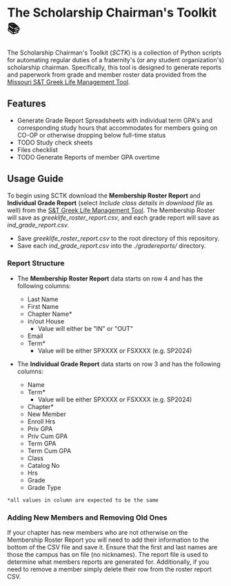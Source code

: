 # The Scholarship Chairman's Toolkit 📚 

The Scholarship Chairman's Toolkit (_SCTK_) is a collection of Python scripts for automating regular duties of a fraternity's (or any student organization's) scholarship chairman. Specifically, this tool is designed to generate reports and paperwork from grade and member roster data provided from the [Missouri S&T Greek Life Management Tool](https://involvement.mst.edu/fraternityandsororitylife/greek-resources/memberresources/).

## Features

- Generate Grade Report Spreadsheets with individual term GPA's and corresponding study hours that accommodates for members going on CO-OP or otherwise dropping below full-time status
- TODO Study check sheets
- Files checklist
- TODO Generate Reports of member GPA overtime

## Usage Guide

To begin using SCTK download the __Membership Roster Report__ and __Individual Grade Report__ (select _Include class details in download file_ as well) from the [S&T Greek Life Management Tool](https://involvement.mst.edu/fraternityandsororitylife/greek-resources/memberresources/). The Membership Roster will save as _greeklife_roster_report.csv_, and each grade report will save as _ind_grade_report.csv_.

- Save _greeklife_roster_report.csv_ to the root directory of this repository.
- Save each _ind_grade_report.csv_ into the _./gradereports/_ directory.

### Report Structure

- The __Membership Roster Report__ data starts on row 4 and has the following columns:
  - Last Name
  - First Name
  - Chapter Name*
  - in/out House
    - Value will either be "IN" or "OUT"
  - Email
  - Term*
    - Value will be either SPXXXX or FSXXXX (e.g. SP2024)

- The __Individual Grade Report__ data starts on row 3 and has the following columns:
  - Name
  - Term*
    - Value will be either SPXXXX or FSXXXX (e.g. SP2024)
  - Chapter*
  - New Member
  - Enroll Hrs
  - Priv GPA
  - Priv Cum GPA
  - Term GPA
  - Term Cum GPA
  - Class
  - Catalog No
  - Hrs
  - Grade
  - Grade Type

`*all values in column are expected to be the same`

### Adding New Members and Removing Old Ones

If your chapter has new members who are not otherwise on the Membership Roster Report you will need to add their information to the bottom of the CSV file and save it. Ensure that the first and last names are those the campus has on file (no nicknames). The report file is used to determine what members reports are generated for. Additionally, if you need to remove a member simply delete their row from the roster report CSV.
